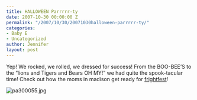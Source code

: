 ```yaml
---
title: HALLOWEEN Parrrrr-ty
date: 2007-10-30 00:00:00 Z
permalink: "/2007/10/30/20071030halloween-parrrrr-ty/"
categories:
- Baby E
- Uncategorized
author: Jennifer
layout: post
---
```


Yep! We rocked, we rolled, we dressed for success! From the BOO-BEE&#8217;S to the &#8220;lions and Tigers and Bears OH MY!&#8221; we had quite the spook-tacular time! Check out how the moms in madison get ready for [frightfest](http://www.flickr.com/photos/jenniferandJennifers_photos/sets/72157602806063000/ "frightfest")!

<img id="image205" alt="pa300055.jpg" src="/teamelam/assets/images/HALLOWEEN-Parrrrr-ty/1193777139000-missing.jpg" />
